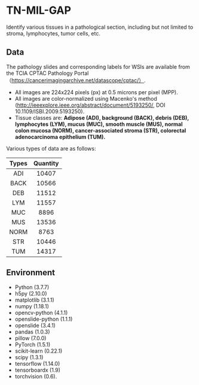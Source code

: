# TN-MIL-GAP
Identify various tissues in a pathological section, including but not limited to stroma, lymphocytes, tumor cells, etc.
## Data
The pathology slides and corresponding labels for WSIs are available from the TCIA CPTAC Pathology Portal（https://cancerimagingarchive.net/datascope/cptac/）.

- All images are 224x224 pixels (px) at 0.5 microns per pixel (MPP). 
- All images are color-normalized using Macenko's method (http://ieeexplore.ieee.org/abstract/document/5193250/, DOI 10.1109/ISBI.2009.5193250).
- Tissue classes are: **Adipose (ADI), background (BACK), debris (DEB), lymphocytes (LYM), mucus (MUC), smooth muscle (MUS), normal colon mucosa (NORM), cancer-associated stroma (STR), colorectal adenocarcinoma epithelium (TUM).**



Various types of data are as follows:

Types|Quantity
:---:|:---:
ADI|10407
BACK|10566
DEB|11512
LYM|11557
MUC|8896
MUS|13536
NORM|8763
STR|10446
TUM|14317

## Environment
- Python (3.7.7)
- h5py (2.10.0)
- matplotlib (3.1.1)
- numpy (1.18.1)
- opencv-python (4.1.1)
- openslide-python (1.1.1)
- openslide (3.4.1)
- pandas (1.0.3)
- pillow (7.0.0)
- PyTorch (1.5.1)
- scikit-learn (0.22.1)
- scipy (1.3.1)
- tensorflow (1.14.0)
- tensorboardx (1.9)
- torchvision (0.6).
